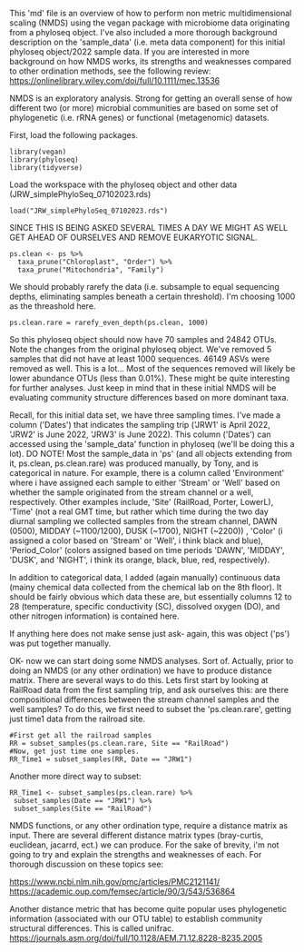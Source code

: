 This 'md' file is an overview of how to perform non metric multidimensional scaling (NMDS) using the vegan package with microbiome data originating from a phyloseq object.
I've also included a more thorough background description on  the 'sample_data' (i.e. meta data component) for this initial phyloseq object/2022 sample data. 
If you are interested in more background on how NMDS works, its strengths and weaknesses compared to other ordination methods,
see the following review: https://onlinelibrary.wiley.com/doi/full/10.1111/mec.13536

NMDS is an exploratory analysis. Strong for getting an overall sense of how different two (or more) microbial communities are based on some set of phylogenetic (i.e. rRNA genes) or
functional (metagenomic) datasets. 

First, load the following packages. 
```
library(vegan)
library(phyloseq)
library(tidyverse)
```
Load the workspace with the phyloseq object and other data (JRW_simplePhyloSeq_07102023.rds)
```
load("JRW_simplePhyloSeq_07102023.rds")
```
SINCE THIS IS BEING ASKED SEVERAL TIMES A DAY WE MIGHT AS WELL GET AHEAD OF OURSELVES AND REMOVE EUKARYOTIC SIGNAL.

```
ps.clean <- ps %>%
  taxa_prune("Chloroplast", "Order") %>%
  taxa_prune("Mitochondria", "Family")
```
We should probably rarefy the data (i.e. subsample to equal sequencing depths, eliminating samples beneath a certain threshold).
I'm choosing 1000 as the threashold here.

```
ps.clean.rare = rarefy_even_depth(ps.clean, 1000)
```
So this phyloseq object should now have 70 samples and 24842 OTUs. Note the changes from the original phyloseq object.
We've removed 5 samples that did not have at least 1000 sequences. 46149 ASVs were removed as well. This is a lot...
Most of the sequences removed will likely be lower abundance OTUs (less than 0.01%). These might be quite interesting for further analyses.
Just keep in mind that in these initial NMDS will be evaluating community structure differences based on more dominant taxa.

Recall, for this initial data set, we have three sampling times. I've made a column ('Dates') that indicates the sampling trip ('JRW1' is April 2022, 'JRW2' is June 2022, 'JRW3' is June 2022).
This column ('Dates') can accessed using the 'sample_data' function in phyloseq (we'll be doing this a lot). 
DO NOTE! Most the sample_data in 'ps' (and all objects extending from it, ps.clean, ps.clean.rare) was  produced manually, by Tony, and is categorical in nature.
For example, there is a column called 'Environment' where i have assigned each sample to either 'Stream' or 'Well' based on whether the sample originated from
the stream channel or a well, respectively. Other examples include, 'Site' (RailRoad, Porter, LowerL), 'Time' (not a real GMT time, but rather which time during the two day diurnal sampling
we collected samples from the stream channel, DAWN (0500), MIDDAY (~1100/1200), DUSK (~1700), NIGHT (~2200)) , 'Color' (i assigned a color based on 'Stream' or 'Well', i think black and blue), 'Period_Color' (colors assigned based on time periods 'DAWN', 'MIDDAY', 'DUSK', and 'NIGHT', i think its orange, black, blue, red, respectively). 

In addition to categorical data, I added (again manually) continuous data (mainy chemical data collected from the chemical lab on the 8th floor). It should be fairly obvious which data these are, but essentially columns 12 to 28 (temperature, specific conductivity (SC), dissolved oxygen (DO), and other nitrogen information) is contained here. 

If anything here does not make sense just ask- again, this was object ('ps') was put together manually. 

OK- now we can start doing some NMDS analyses. Sort of. Actually, prior to doing an NMDS (or any other ordination) we have to produce distance matrix. There are several ways to do this.
Lets first start by looking at RailRoad data from the first sampling trip, and ask ourselves this: are there compositional differences between the stream channel samples and the well samples?
To do this, we first need to subset the 'ps.clean.rare', getting just time1 data from the railroad site.

```
#First get all the railroad samples
RR = subset_samples(ps.clean.rare, Site == "RailRoad")
#Now, get just time one samples.
RR_Time1 = subset_samples(RR, Date == "JRW1")
```
Another more direct way to subset:
```
RR_Time1 <- subset_samples(ps.clean.rare) %>%
 subset_samples(Date == "JRW1") %>%
 subset_samples(Site == "RailRoad")
```
NMDS functions, or any other ordination type, require a distance matrix as input. There are several different distance matrix types (bray-curtis, euclidean, jacarrd, ect.) we can produce.
For the sake of brevity, i'm not going to try and explain the strengths and weaknesses of each. For thorough discussion on these topics see:

https://www.ncbi.nlm.nih.gov/pmc/articles/PMC2121141/
https://academic.oup.com/femsec/article/90/3/543/536864

Another distance metric that has become quite popular uses phylogenetic information (associated with our OTU table) to establish community structural differences. This is called unifrac.
https://journals.asm.org/doi/full/10.1128/AEM.71.12.8228-8235.2005
